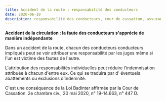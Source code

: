 ```yaml
---
title: Accident de la route : responsabilité des conducteurs
date: 2020-06-10
description: responsabilité des conducteurs, cour de cassation, assurance automobile
---
```






**Accident de la circulation : la faute des conducteurs s'apprécie de manière indépendante**

Dans un accident de la route, chacun des conducteurs conducteurs impliqués peut se voir attribuer une responsabilité par les juges même si l'un est victime des fautes de l'autre.

L'attribution des responsabilités individuelles peut réduire l'indemnisation attribuée à chacun d'entre eux. Ce qui se traduira par d' éventuels abattements ou exclusions d’indemnité.



C'est une conséquence de la Loi Badinter affirmée par la Cour de Cassation. 2e chambre civ., 20 mai 2020, n° 19-14.663, n° 447 D.